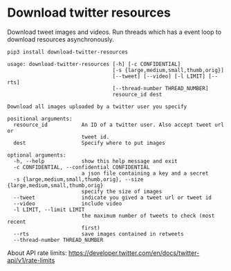 # Download twitter resources

Download tweet images and videos. Run threads which has a event loop to download resources asynchronously.

```
pip3 install download-twitter-resources
```

```
usage: download-twitter-resources [-h] [-c CONFIDENTIAL]
                                  [-s {large,medium,small,thumb,orig}]
                                  [--tweet] [--video] [-l LIMIT] [--rts]
                                  [--thread-number THREAD_NUMBER]
                                  resource_id dest

Download all images uploaded by a twitter user you specify

positional arguments:
  resource_id           An ID of a twitter user. Also accept tweet url or
                        tweet id.
  dest                  Specify where to put images

optional arguments:
  -h, --help            show this help message and exit
  -c CONFIDENTIAL, --confidential CONFIDENTIAL
                        a json file containing a key and a secret
  -s {large,medium,small,thumb,orig}, --size {large,medium,small,thumb,orig}
                        specify the size of images
  --tweet               indicate you gived a tweet url or tweet id
  --video               include video
  -l LIMIT, --limit LIMIT
                        the maximum number of tweets to check (most recent
                        first)
  --rts                 save images contained in retweets
  --thread-number THREAD_NUMBER
```

About API rate limits: https://developer.twitter.com/en/docs/twitter-api/v1/rate-limits